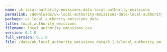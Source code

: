 ```yaml
---
name: uk-local-authority-emissions-data-local-authority-emissions
permalink: /downloads/uk-local-authority-emissions-data-local-authority-emissions/0_1_0
package: uk_local_authority_emissions_data
title: local_authority_emissions
filename: local_authority_emissions.csv
version: 0.1.0
full_version: 0.1.0
file: /data/uk_local_authority_emissions_data/0.1.0/local_authority_emissions.csv
---
```

